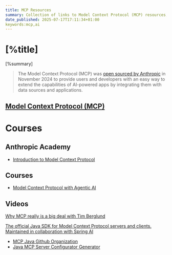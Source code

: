 ```yaml
---
title: MCP Resources
summary: Collection of links to Model Context Protocol (MCP) resources, including videos, articles, and tools.
date_published: 2025-07-17T17:11:34+01:00
keywords:mcp,ai
---
```


# [%title]

[%summary]

> The Model Context Protocol (MCP) was [open sourced by Anthropic](https://www.anthropic.com/news/model-context-protocol) in November 2024 to provide users and developers with an easy way to extend the capabilities of AI-powered apps by integrating them with data sources and applications.

## [Model Context Protocol (MCP)](https://modelcontextprotocol.io) 

# Courses

## Anthropic Academy
- [Introduction to Model Context Protocol](https://anthropic.skilljar.com/introduction-to-model-context-protocol)

## Courses

- [Model Context Protocol with Agentic AI](https://www.linkedin.com/learning/model-context-protocol-mcp-hands-on-with-agentic-ai/)

## Videos
[Why MCP really is a big deal with Tim Berglund](https://www.youtube.com/watch?v=FLpS7OfD5-s) 


[The official Java SDK for Model Context Protocol servers and clients. Maintained in collaboration with Spring AI](https://github.com/modelcontextprotocol/java-sdk)

- [MCP Java Github Organization](https://github.com/mcp-java)
- [Java MCP Server Configurator Generator](https://mcp-java.github.io)
